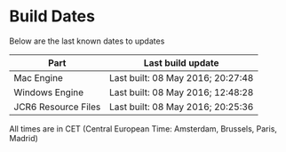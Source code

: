 # Build Dates

Below are the last known dates to updates

Part | Last build update
-----|-----
Mac Engine | Last built: 08 May 2016; 20:27:48
Windows Engine | Last built: 08 May 2016; 12:48:28
JCR6 Resource Files | Last built: 08 May 2016; 20:25:36
All times are in CET (Central European Time: Amsterdam, Brussels, Paris, Madrid)



